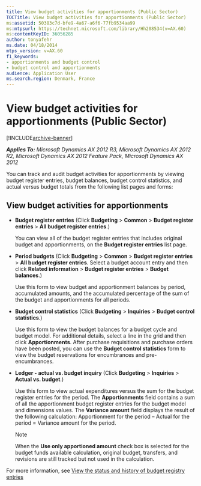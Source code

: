 ```yaml
---
title: View budget activities for apportionments (Public Sector)
TOCTitle: View budget activities for apportionments (Public Sector)
ms:assetid: 50383c7d-bfe9-4a67-a6f6-77fb9534aa99
ms:mtpsurl: https://technet.microsoft.com/library/Hh208534(v=AX.60)
ms:contentKeyID: 36056285
author: tonyafehr
ms.date: 04/18/2014
mtps_version: v=AX.60
f1_keywords:
- apportionments and budget control
- budget control and apportionments
audience: Application User
ms.search.region: Denmark, France
---
```


# View budget activities for apportionments (Public Sector) 


[!INCLUDE[archive-banner](includes/archive-banner.md)]


_**Applies To:** Microsoft Dynamics AX 2012 R3, Microsoft Dynamics AX 2012 R2, Microsoft Dynamics AX 2012 Feature Pack, Microsoft Dynamics AX 2012_

You can track and audit budget activities for apportionments by viewing budget register entries, budget balances, budget control statistics, and actual versus budget totals from the following list pages and forms:

## View budget activities for apportionments

  - **Budget register entries** (Click **Budgeting** \> **Common** \> **Budget register entries** \> **All budget register entries**.)
    
    You can view all of the budget register entries that includes original budget and apportionments, on the **Budget register entries** list page.

  - **Period budgets** (Click **Budgeting** \> **Common** \> **Budget register entries** \> **All budget register entries**. Select a budget account entry and then click **Related information** \> **Budget register entries** \> **Budget balances**.)
    
    Use this form to view budget and apportionment balances by period, accumulated amounts, and the accumulated percentage of the sum of the budget and apportionments for all periods.

  - **Budget control statistics** (Click **Budgeting** \> **Inquiries** \> **Budget control statistics**.)
    
    Use this form to view the budget balances for a budget cycle and budget model. For additional details, select a line in the grid and then click **Apportionments**. After purchase requisitions and purchase orders have been posted, you can use the **Budget control statistics** form to view the budget reservations for encumbrances and pre-encumbrances.

  - **Ledger - actual vs. budget inquiry** (Click **Budgeting** \> **Inquiries** \> **Actual vs. budget**.)
    
    Use this form to view actual expenditures versus the sum for the budget register entries for the period. The **Apportionments** field contains a sum of all the apportionment budget register entries for the budget model and dimensions values. The **Variance amount** field displays the result of the following calculation: Apportionment for the period – Actual for the period = Variance amount for the period.
    

    > [!NOTE]
    > <P>When the <STRONG>Use only apportioned amount</STRONG> check box is selected for the budget funds available calculation, original budget, transfers, and revisions are still tracked but not used in the calculation.</P>



For more information, see [View the status and history of budget registry entries](view-the-status-and-history-of-budget-registry-entries.md)

  


